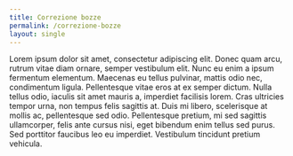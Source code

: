 ```yaml
---
title: Correzione bozze
permalink: /correzione-bozze
layout: single
---
```


 Lorem ipsum dolor sit amet, consectetur adipiscing elit. Donec quam arcu, rutrum vitae diam ornare, semper vestibulum elit. Nunc eu enim a ipsum fermentum elementum. Maecenas eu tellus pulvinar, mattis odio nec, condimentum ligula. Pellentesque vitae eros at ex semper dictum. Nulla tellus odio, iaculis sit amet mauris a, imperdiet facilisis lorem. Cras ultricies tempor urna, non tempus felis sagittis at. Duis mi libero, scelerisque at mollis ac, pellentesque sed odio. Pellentesque pretium, mi sed sagittis ullamcorper, felis ante cursus nisi, eget bibendum enim tellus sed purus. Sed porttitor faucibus leo eu imperdiet. Vestibulum tincidunt pretium vehicula.